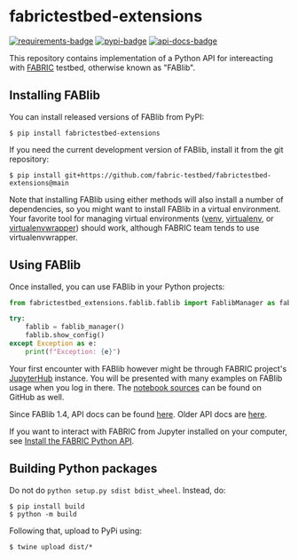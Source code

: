 # fabrictestbed-extensions

[![requirements-badge]][requirements] [![pypi-badge]][pypy] [![api-docs-badge]][api-docs]

This repository contains implementation of a Python API for
intereacting with [FABRIC][fabric] testbed, otherwise known as
"FABlib".

## Installing FABlib

You can install released versions of FABlib from PyPI:

```console
$ pip install fabrictestbed-extensions
```

If you need the current development version of FABlib, install it from
the git repository:

```console
$ pip install git+https://github.com/fabric-testbed/fabrictestbed-extensions@main
```

Note that installing FABlib using either methods will also install a
number of dependencies, so you might want to install FABlib in a
virtual environment.  Your favorite tool for managing virtual
environments ([venv], [virtualenv], or [virtualenvwrapper]) should
work, although FABRIC team tends to use virtualenvwrapper.


## Using FABlib

Once installed, you can use FABlib in your Python projects:

```python
from fabrictestbed_extensions.fablib.fablib import FablibManager as fablib_manager

try:
    fablib = fablib_manager()
    fablib.show_config()
except Exception as e:
    print(f"Exception: {e}")
```

Your first encounter with FABlib however might be through FABRIC
project's [JupyterHub][fabric-jupyter] instance.  You will be
presented with many examples on FABlib usage when you log in there.
The [notebook sources][fabric-jupyter-examples] can be found on GitHub
as well.

Since FABlib 1.4, API docs can be found [here][fablib-api-rtd].  Older
API docs are [here][fablib-api-old].

If you want to interact with FABRIC from Jupyter installed on your
computer, see [Install the FABRIC Python API][fablib-install].


## Building Python packages

Do not do `python setup.py sdist bdist_wheel`. Instead, do:

```console
$ pip install build
$ python -m build
```

Following that, upload to PyPi using:

```console
$ twine upload dist/*
```

<!-- URLs -->

[requirements]: https://requires.io/github/fabric-testbed/fabrictestbed-extensions/requirements/?branch=main
[requirements-badge]: https://requires.io/github/fabric-testbed/fabrictestbed-extensions/requirements.svg?branch=main (Requirements Status)

[pypy]: https://pypi.org/project/fabrictestbed-extensions/
[pypi-badge]: https://img.shields.io/pypi/v/fabrictestbed-extensions?style=plastic (PyPI)

[api-docs]: https://fabric-fablib.readthedocs.io/en/latest/?badge=latest
[api-docs-badge]: https://readthedocs.org/projects/fabric-fablib/badge/?version=latest (Documentation Status)

[fabric]: https://fabric-testbed.net/

[venv]: https://docs.python.org/3/library/venv.html
[virtualenv]: https://virtualenv.pypa.io/en/latest/
[virtualenvwrapper]: https://virtualenvwrapper.readthedocs.io/en/latest/

[fabric-jupyter]: https://jupyter.fabric-testbed.net/
[fabric-jupyter-examples]: https://github.com/fabric-testbed/jupyter-examples
[fablib-install]: https://learn.fabric-testbed.net/knowledge-base/install-the-python-api/

[fablib-api-rtd]: https://fabric-fablib.readthedocs.io/en/latest/
[fablib-api-old]: https://learn.fabric-testbed.net/docs/fablib/fablib.html
